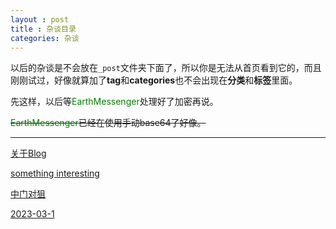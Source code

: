 ```yaml
---
layout : post
title : 杂谈目录
categories: 杂谈
---
```

以后的杂谈是不会放在`_post`文件夹下面了，所以你是无法从首页看到它的，而且刚刚试过，好像就算加了**tag**和**categories**也不会出现在**分类**和**标签**里面。

先这样，以后等<span style="color:#008000"  >EarthMessenger</span>处理好了加密再说。

~~<span style="color:#008000"  >EarthMessenger</span>已经在使用手动base64了好像。~~

---

[关于Blog](http://fat-old-eight.github.io/others/NheBolg.html)

[something interesting](http://fat-old-eight.github.io/others/sth-int.html)

[中门对狙](http://fat-old-eight.github.io/others/hack-it.html)

[2023-03-1](http://fat-old-eight.github.io/others/wssb.html)
